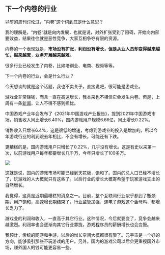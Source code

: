 ## 下一个内卷的行业

以前的周刊讨论过，“内卷”这个词到底是什么意思？

我的理解是，“内卷”就是向内发展，也就是说，对外扩张受到了阻碍，开始向内部要效益，结果往往就是恶性竞争，大家互相争夺有限的资源。

内卷的一个表现就是，**市场没有扩张，利润没有增长，但是从业人员却变得越来越忙，越来越累，业务开展越来越难。**

很多行业已经发生了内卷，比如培训业、电商、视频等等。

下一个内卷的行业，会是什么行业？

今天想谈的就是这个话题，我也不卖关子，直接说吧，很可能是游戏业。

游戏业非常赚钱，而且一直在高速增长，我本来也不相信它会发生内卷。但是，上周有一条[新闻](https://www.36kr.com/p/1529590053941640)，让人不得不感到担忧。

中国游戏产业年会发布了《2021年中国游戏产业报告》，提到2021年中国游戏市场，销售收入同比增长6.40%，国内游戏用户规模6.66亿，同比增长0.22%。

销售收入只增长6.4%，这是很低的增速，考虑到游戏业的投入是增加的，所以今年游戏行业的利润跟去年相比，不会有增长，可能还有下跌。

更糟糕的是，国内游戏用户只增长了0.22%，几乎没有增长。这是有史以来第一次，以前游戏用户每年都要增长几千万，今年只增长了100多万。

![](https://cdn.beekka.com/blogimg/asset/202112/bg2021121901.webp)

这就是说，国内的游戏市场可能已经到天花板，饱和了。国内的总人口已经不增长了，玩游戏的人大概就只有这些了。以后行业的增长大概寄希望于玩家游戏支出的自然增长。

我觉得，这真是近期最糟糕的消息之一。目前，整个互联网行业似乎都到了瓶颈期，用户饱和，高速增长期结束了，行业监管加强，连电子游戏这个金母鸡，都增长乏力了。

游戏业的利润和收入，一直高于其它行业。这种情况，今后就要变了，竞争会越来越激烈。利润率也会逐渐向其它行业靠拢，游戏程序员的薪酬增长也会变慢。

我预计，传统的网游和手游，以后的增长空间大概都很有限了。元宇宙是一个好的方向，能够吸引那些不玩游戏的用户。另外，国内的游戏公司以后会更重视国外市场，赚外国人的钱可能更容易一些。
